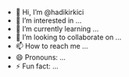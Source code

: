 - 👋 Hi, I’m @hadikirkici
- 👀 I’m interested in ...
- 🌱 I’m currently learning ...
- 💞️ I’m looking to collaborate on ...
- 📫 How to reach me ...
- 😄 Pronouns: ...
- ⚡ Fun fact: ...

<!---
hadikirkici/hadikirkici is a ✨ special ✨ repository because its `README.md` (this file) appears on your GitHub profile.
You can click the Preview link to take a look at your changes.
--->

